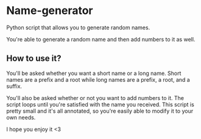 # Name-generator
Python script that allows you to generate random names.

You're able to generate a random name and then add numbers to it as well. 

## How to use it?

You'll be asked whether you want a short name or a long name. Short names are a prefix and a root while long names are a prefix, a root, and a suffix. 

You'll also be asked whether or not you want to add numbers to it. The script loops until you're satisfied with the name you received. This script is pretty small and it's all annotated, so you're easily able to modify it to your own needs.

I hope you enjoy it <3

